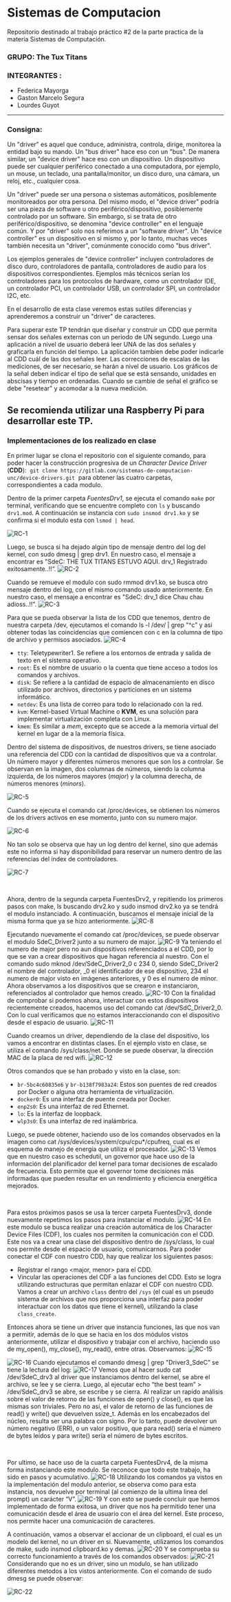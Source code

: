 # Sistemas de Computacion
Repositorio destinado al trabajo práctico #2 de la parte practica de la materia Sistemas de Computación.  
### GRUPO: The Tux Titans
### INTEGRANTES : 
- Federica Mayorga
- Gaston Marcelo Segura
- Lourdes Guyot

---
### Consigna:
Un "driver" es aquel que conduce, administra, controla, dirige, monitorea la entidad bajo su mando. Un "bus driver" hace eso con un "bus". De manera similar, un "device driver" hace eso con un dispositivo. Un dispositivo puede ser cualquier periférico conectado a una computadora, por ejemplo, un mouse, un teclado, una pantalla/monitor, un disco duro, una cámara, un reloj, etc., cualquier cosa.

Un "driver" puede ser una persona o sistemas automáticos, posiblemente monitoreados por otra persona. Del mismo modo, el "device driver" podría ser una pieza de software u otro periférico/dispositivo, posiblemente controlado por un software. Sin embargo, si se trata de otro periférico/dispositivo, se denomina "device controller" en el lenguaje común. Y por "driver" solo nos referimos a un "software driver". Un "device controller" es un dispositivo en sí mismo y, por lo tanto, muchas veces también necesita un "driver", comúnmente conocido como "bus driver".

Los ejemplos generales de "device controller" incluyen controladores de disco duro, controladores de pantalla, controladores de audio para los dispositivos correspondientes. Ejemplos más técnicos serían los controladores para los protocolos de hardware, como un controlador IDE, un controlador PCI, un controlador USB, un controlador SPI, un controlador I2C, etc.

En el desarrollo de esta clase veremos estas sutiles diferencias y aprenderemos a construir un "driver" de caracteres.

Para superar este TP tendrán que diseñar y construir un CDD que permita sensar dos señales externas con un periodo de UN segundo. Luego una aplicación a nivel de usuario deberá leer UNA de las dos señales y graficarla en función del tiempo. La aplicación tambien debe poder indicarle al CDD cuál de las dos señales leer. Las correcciones de escalas de las mediciones, de ser necesario, se harán a nivel de usuario. Los gráficos de la señal deben indicar el tipo de señal que se está sensando, unidades en abscisas y tiempo en ordenadas. Cuando se cambie de señal el gráfico se debe "resetear" y acomodar a la nueva medición.

Se recomienda utilizar una Raspberry Pi para desarrollar este TP.
---
### Implementaciones de los realizado en clase
En primer lugar se clona el repositorio con el siguiente comando, para poder hacer la construcción progresiva de un *Character Device Driver* (**CDD**):
 `git clone https://gitlab.com/sistemas-de-computacion-unc/device-drivers.git`  
para obtener las cuatro carpetas, correspondientes a cada modulo. 

Dentro de la primer carpeta *FuentesDrv1*, se ejecuta el comando `make` por terminal, verificando que se encuentre completo con `ls` y buscando `drv1.mod`. A continuación se instancia con `sudo insmod drv1.ko` y se confirma si el modulo esta con `lsmod | head`.

![RC-1](img/RC(1).jpg)

Luego, se busca si ha dejado algún tipo de mensaje dentro del log del kernel, con sudo dmesg | grep drv1. En nuestro caso, el mensaje a encontrar es "SdeC: THE TUX TITANS ESTUVO AQUI. drv_1 Registrado exitosamente..!!”.
![RC-2](img/RC(2).jpg)

Cuando se remueve el modulo con sudo rmmod drv1.ko, se busca otro mensaje dentro del log, con el mismo comando usado anteriormente. En nuestro caso, el mensaje a encontrar es "SdeC: drv_1 dice Chau chau adioss..!!”.
![RC-3](img/RC(3).jpg)

Para que se pueda observar la lista de los CDD que tenemos, dentro de nuestra carpeta /dev, ejecutamos el comando ls -l /dev/ | grep "^c” y asi obtener todas las coincidencias que comiencen con c en la columna de tipo de archivo y permisos asociados.
![RC-4](img/RC(4).jpg)
- `tty`: Teletypewriter1. Se refiere a los entornos de entrada y salida de texto en el sistema operativo.
- `root`: Es el nombre de usuario o la cuenta que tiene acceso a todos los comandos y archivos.
- `disk`: Se refiere a la cantidad de espacio de almacenamiento en disco utilizado por archivos, directorios y particiones en un sistema informático.
- `netdev`: Es una lista de correo para todo lo relacionado con la red.
- `kvm`: Kernel-based Virtual Machine o **KVM**, es una solución para implementar virtualización completa con Linux.
- `kmem`: Es similar a *mem*, excepto que se accede a la memoria virtual del kernel en lugar de a la memoria física.

Dentro del sistema de dispositivos, de nuestros drivers, se tiene asociado una referencia del CDD con la cantidad de dispositivos que va a controlar. Un número mayor y diferentes números menores que son los a controlar. Se observan en la imagen, dos columnas de números, siendo la columna izquierda, de los números mayores (_major_) y la columna derecha, de números menores (_minors_).

![RC-5](img/RC(5).jpg)

Cuando se ejecuta el comando cat /proc/devices, se obtienen los números de los drivers activos en ese momento, junto con su numero major.

![RC-6](img/RC(6).jpg)

No tan solo se observa que hay un log dentro del kernel, sino que además este no informa si hay disponibilidad para reservar un numero dentro de las referencias del índex de controladores.

![RC-7](img/RC(7).jpg)

&nbsp;&nbsp;
  
Ahora, dentro de la segunda carpeta FuentesDrv2, y repitiendo los primeros pasos con make, ls buscando drv2.ko y sudo insmod drv2.ko ya se tendrá el modulo instanciado. A continuación, buscamos el mensaje inicial de la misma forma que ya se hizo anteriormente.
![RC-8](img/RC(8).jpg)

Ejecutando nuevamente el comando cat /proc/devices, se puede observar el modulo SdeC_Driver2 junto a su numero de major.
![RC-9](img/RC(9).jpg)
Ya teniendo el numero de major pero no aun dispositivos referenciados a el CDD, por lo que se van a crear dispositivos que hagan referencia al nuestro. Con el comando sudo mknod /dev/SdeC_Driver2_0 c 234 0, siendo SdeC_Driver2 el nombre del controlador, _0 el identificador de ese dispositivo, 234 el numero de major visto en imágenes anteriores, y 0 es el numero de minor. Ahora observamos a los dispositivos que se crearon e instanciaron, referenciados al controlador que hemos creado.
![RC-10](img/RC(10).jpg)
Con la finalidad de comprobar si podemos ahora, interactuar con estos dispositivos recientemente creados, hacemos uso del comando cat /dev/SdC_Driver2_0. Con lo cual verificamos que no estamos interaccionando con el dispositivo desde el espacio de usuario.
![RC-11](img/RC(11).jpg)

Cuando creamos un driver, dependiendo de la clase del dispositivo, los vamos a encontrar en distintas clases. En el ejemplo visto en clase, se utiliza el comando /sys/class/net. Donde se puede observar, la dirección MAC de la placa de red wifi.
![RC-12](img/RC(12).jpg)

Otros comandos que se han probado y visto en la clase, son:

- `br-5bc4c60835e6` y `br-b138f7983a24`: Estos son puentes de red creados por Docker o alguna otra herramienta de virtualización.
- `docker0`: Es una interfaz de puente creada por Docker.
- `enp2s0`: Es una interfaz de red Ethernet.
- `lo`: Es la interfaz de loopback.
- `wlp3s0`: Es una interfaz de red inalámbrica.

Luego, se puede obtener, haciendo uso de los comandos observados en la imagen como cat /sys/devices/system/cpu/cpu*/cpufreq, cual es el esquema de manejo de energía que utiliza el procesador.
![RC-13](img/RC(13).jpg)
Vemos que en nuestro caso es schedutil, un governor que hace uso de la información del planificador del kernel para tomar decisiones de escalado de frecuencia. Esto permite que el governor tome decisiones más informadas que pueden resultar en un rendimiento y eficiencia energética mejorados.

&nbsp;&nbsp;

Para estos próximos pasos se usa la tercer carpeta FuentesDrv3, donde nuevamente repetimos los pasos para instanciar el modulo. 
![RC-14](img/RC(14).jpg)
En este modulo se busca realizar una creación automática de los Character Device Files (CDF), los cuales nos permiten la comunicación con el CDD. Este nos va a crear una clase del dispositivo dentro de /sys/class, lo cual nos permite desde el espacio de usuario, comunicarnos.
Para poder conectar el CDF con nuestro CDD, hay que realizar los siguientes pasos:
- Registrar el rango <major, menor> para el CDD.
- Vincular las operaciones del CDF a las funciones del CDD. Esto se logra utilizando estructuras que permitan enlazar el CDF con nuestro CDD. Vamos a crear un archivo `class` dentro del `/sys` (el cual es un pseudo sistema de archivos que nos proporciona una interfaz para poder interactuar con los datos que tiene el kernel), utilizando la clase `class_create`.

Entonces ahora se tiene un driver que instancia funciones, las que nos van a permitir, además de lo que se hacia en los dos módulos vistos anteriormente, utilizar el dispositivo y trabajar con el archivo, haciendo uso de my_open(), my_close(), my_read(), entre otras. Observamos:
![RC-15](img/RC(15).jpg)

![RC-16](img/RC(16).jpg)
Cuando ejecutamos el comando dmesg | grep "Driver3_SdeC” se tiene la lectura del log:
![RC-17](img/RC(17).jpg)
Vemos que al hacer sudo cat /dev/SdeC_drv3 al driver que instanciamos dentro del kernel, se abre el archivo, se lee y se cierra. Luego, al ejecutar echo “the best team” > /dev/SdeC_drv3 se abre, se escribe y se cierra. 
Al realizar un rapido análisis sobre el valor de retorno de las funciones de open() y close(), es que las mismas son triviales. Pero no así, el valor de retorno de las funciones de read() y write() que devuelven ssize_t. Además en los encabezados del núcleo, resulta ser una palabra con signo. Por lo tanto, puede devolver un número negativo (ERR), o un valor positivo, que para read() sería el número de bytes leídos y para write() sería el número de bytes escritos.

&nbsp;&nbsp;

Por ultimo, se hace uso de la cuarta carpeta FuentesDrv4, de la misma forma instanciando este modulo. Se reconoce que todo este trabajo, ha sido en pasos y acumulativo.
![RC-18](img/RC(18).jpg)
Utilizando los comandos ya vistos en la implementación del modulo anterior, se observa como para esta instancia, nos devuelve por terminal (al comienzo de la ultima linea del prompt) un carácter “V”.
![RC-19](img/RC(19).jpg)
Y con esto se puede concluir que hemos implementado de forma exitosa, un driver que nos ha permitido tener una comunicación desde el área de usuario con el área del kernel. Este proceso, nos permite hacer una comunicación de caracteres.


A continuación, vamos a observar el accionar de un clipboard, el cual es un modelo del kernel, no un driver en si. Nuevamente, utilizamos los comandos de make, sudo insmod clipboard.ko y demas.
![RC-20](img/RC(20).jpg)
Y se comprueba su correcto funcionamiento a través de los comandos observados:
![RC-21](img/RC(21).jpg)
Considerando que no es un driver, sino un modulo, se han utilizado diferentes metodos a los vistos anteriormente. Con el comando de sudo dmesg se puede observar:

![RC-22](img/RC(22).jpg)

